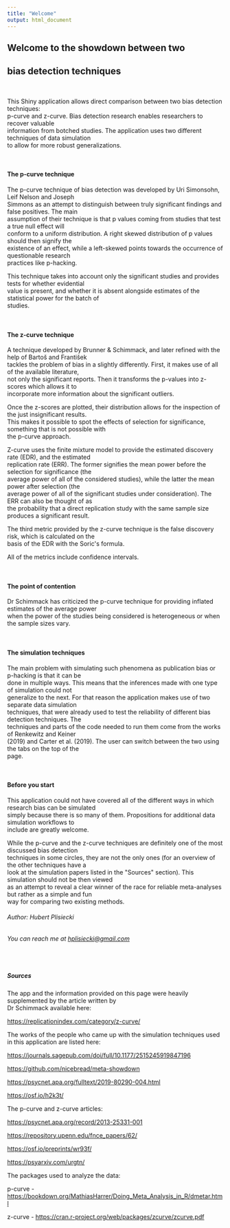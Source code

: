 ```yaml
---
title: "Welcome"
output: html_document
---
```


## Welcome to the showdown between two 
## bias detection techniques 
&nbsp;
&nbsp;
&nbsp;


This Shiny application allows direct comparison between two bias detection techniques:  
p-curve and z-curve. Bias detection research enables researchers to recover valuable  
information from botched studies. The application uses two different techniques of data simulation   
to allow for more robust generalizations. 

&nbsp;
&nbsp;

#### The p-curve technique

The p-curve technique of bias detection was developed by Uri Simonsohn, Leif Nelson and Joseph  
Simmons as an attempt to distinguish between truly significant findings and false positives. The main  
assumption of their technique is that p values coming from studies that test a true null effect will  
conform to a uniform distribution. A right skewed distribution of p values should then signify the  
existence of an effect, while a left-skewed points towards the occurrence of questionable research  
practices like p-hacking. 

This technique takes into account only the significant studies and provides tests for whether evidential  
value is present, and whether it is absent alongside estimates of the statistical power for the batch of   
studies.


&nbsp;
&nbsp;

#### The z-curve technique

A technique developed by Brunner & Schimmack, and later refined with the help of Bartoš and František  
tackles the problem of bias in a slightly differently. First, it makes use of all of the available literature,  
not only the significant reports. Then it transforms the p-values into z-scores which allows it to  
incorporate more information about the significant outliers. 

Once the z-scores are plotted, their distribution allows for the inspection of the just insignificant results.  
This makes it possible to spot the effects of selection for significance, something that is not possible with  
the p-curve approach. 

Z-curve uses the finite mixture model to provide the estimated discovery rate (EDR), and the estimated  
replication rate (ERR). The former signifies the mean power before the selection for significance (the  
average power of all of the considered studies), while the latter the mean power after selection (the  
average power of all of the significant studies under consideration). The ERR can also be thought of as  
the probability that a direct replication study with the same sample size produces a significant result. 

The third metric provided by the z-curve technique is the false discovery risk, which is calculated on the  
basis of the EDR with the Soric's formula. 

All of the metrics include confidence intervals. 

&nbsp;
&nbsp;

#### The point of contention


Dr Schimmack has criticized the p-curve technique for providing inflated estimates of the average power  
when the power of the studies being considered is heterogeneous or when the sample sizes vary.  

&nbsp;
&nbsp;

#### The simulation techniques

The main problem with simulating such phenomena as publication bias or p-hacking is that it can be  
done in multiple ways. This means that the inferences made with one type of simulation could not  
generalize to the next. For that reason the application makes use of two separate data simulation  
techniques, that were already used to test the reliability of different bias detection techniques. The  
techniques and parts of the code needed to run them come from the works of Renkewitz and Keiner  
(2019) and Carter et al. (2019). The user can switch between the two using the tabs on the top of the  
page.

&nbsp;
&nbsp;

#### Before you start

This application could not have covered all of the different ways in which research bias can be simulated  
simply because there is so many of them. Propositions for additional data simulation workflows to  
include are greatly welcome.  

While the p-curve and the z-curve techniques are definitely one of the most discussed bias detection  
techniques in some circles, they are not the only ones (for an overview of the other techniques have a  
look at the simulation papers listed in the "Sources" section). This simulation should not be then viewed  
as an attempt to reveal a clear winner of the race for reliable meta-analyses but rather as a simple and fun  
way for comparing two existing methods. 

###### Author:  Hubert Plisiecki
###### You can reach me at hplisiecki@gmail.com


&nbsp;
&nbsp;
&nbsp;
##### Sources

The app and the information provided on this page were heavily supplemented by the article written by  
Dr Schimmack available here:

https://replicationindex.com/category/z-curve/  

The works of the people who came up with the simulation techniques used in this application are listed here:

https://journals.sagepub.com/doi/full/10.1177/2515245919847196
  
https://github.com/nicebread/meta-showdown  

https://psycnet.apa.org/fulltext/2019-80290-004.html
  
https://osf.io/h2k3t/  
  
The p-curve and z-curve articles:
  
https://psycnet.apa.org/record/2013-25331-001 
  
https://repository.upenn.edu/fnce_papers/62/    
  
https://osf.io/preprints/wr93f/ 
   
https://psyarxiv.com/urgtn/
  
The packages used to analyze the data:

p-curve - https://bookdown.org/MathiasHarrer/Doing_Meta_Analysis_in_R/dmetar.html

z-curve - https://cran.r-project.org/web/packages/zcurve/zcurve.pdf
